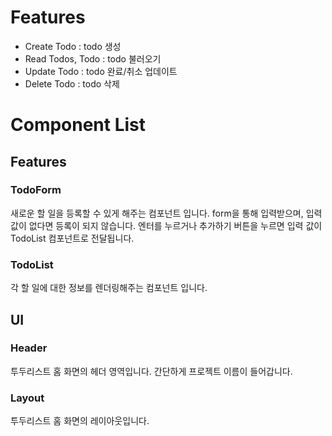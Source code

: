 # Features

- Create Todo : todo 생성
- Read Todos, Todo : todo 불러오기
- Update Todo : todo 완료/취소 업데이트
- Delete Todo : todo 삭제

# Component List

## Features

### TodoForm

새로운 할 일을 등록할 수 있게 해주는 컴포넌트 입니다.
form을 통해 입력받으며, 입력값이 없다면 등록이 되지 않습니다.
엔터를 누르거나 추가하기 버튼을 누르면 입력 값이 TodoList 컴포넌트로 전달됩니다.

### TodoList

각 할 일에 대한 정보를 렌더링해주는 컴포넌트 입니다.

## UI

### Header

투두리스트 홈 화면의 헤더 영역입니다.
간단하게 프로젝트 이름이 들어갑니다.

### Layout

투두리스트 홈 화면의 레이아웃입니다.
